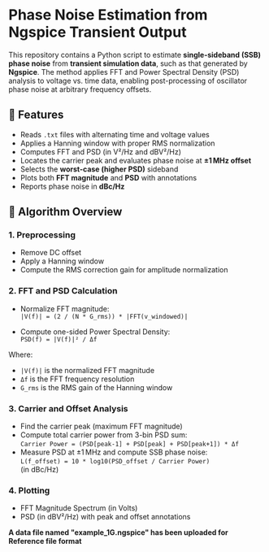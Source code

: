 # Phase Noise Estimation from Ngspice Transient Output

This repository contains a Python script to estimate **single-sideband (SSB) phase noise** from **transient simulation data**, such as that generated by **Ngspice**. The method applies FFT and Power Spectral Density (PSD) analysis to voltage vs. time data, enabling post-processing of oscillator phase noise at arbitrary frequency offsets.

## 📌 Features

- Reads `.txt` files with alternating time and voltage values
- Applies a Hanning window with proper RMS normalization
- Computes FFT and PSD (in V²/Hz and dBV²/Hz)
- Locates the carrier peak and evaluates phase noise at **±1 MHz offset**
- Selects the **worst-case (higher PSD)** sideband
- Plots both **FFT magnitude** and **PSD** with annotations
- Reports phase noise in **dBc/Hz**

## 🧠 Algorithm Overview

### 1. Preprocessing
- Remove DC offset
- Apply a Hanning window
- Compute the RMS correction gain for amplitude normalization

### 2. FFT and PSD Calculation
- Normalize FFT magnitude:  
  `|V(f)| = (2 / (N * G_rms)) * |FFT(v_windowed)|`

- Compute one-sided Power Spectral Density:  
  `PSD(f) = |V(f)|² / Δf`

Where:
- `|V(f)|` is the normalized FFT magnitude  
- `Δf` is the FFT frequency resolution  
- `G_rms` is the RMS gain of the Hanning window

### 3. Carrier and Offset Analysis
- Find the carrier peak (maximum FFT magnitude)
- Compute total carrier power from 3-bin PSD sum:  
  `Carrier Power = (PSD[peak-1] + PSD[peak] + PSD[peak+1]) * Δf`
- Measure PSD at ±1 MHz and compute SSB phase noise:  
  `L(f_offset) = 10 * log10(PSD_offset / Carrier Power)`  
  (in dBc/Hz)

### 4. Plotting
- FFT Magnitude Spectrum (in Volts)
- PSD (in dBV²/Hz) with peak and offset annotations

**A data file named "example_1G.ngspice" has been uploaded for Reference file format**

